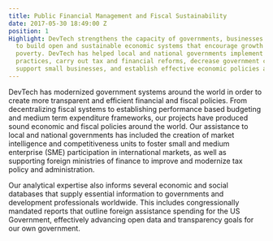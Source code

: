 ```yaml
---
title: Public Financial Management and Fiscal Sustainability
date: 2017-05-30 18:49:00 Z
position: 1
Highlight: DevTech strengthens the capacity of governments, businesses and citizens
  to build open and sustainable economic systems that encourage growth and reduce
  poverty. DevTech has helped local and national governments implement sound budget
  practices, carry out tax and financial reforms, decrease government corruption,
  support small businesses, and establish effective economic policies and regulations.
---
```


DevTech has modernized government systems around the world in order to create more transparent and efficient financial and fiscal policies. From decentralizing fiscal systems to establishing performance based budgeting and medium term expenditure frameworks, our projects have produced sound economic and fiscal policies around the world. Our assistance to local and national governments has included the creation of market intelligence and competitiveness units to foster small and medium enterprise (SME) participation in international markets, as well as supporting foreign ministries of finance to improve and modernize tax policy and administration.

Our analytical expertise also informs several economic and social databases that supply essential information to governments and development professionals worldwide. This includes congressionally mandated reports that outline foreign assistance spending for the US Government, effectively advancing open data and transparency goals for our own government.
